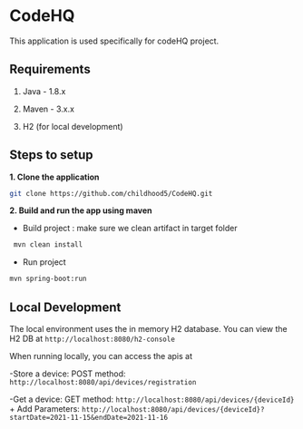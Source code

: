 # CodeHQ

This application is used specifically for codeHQ project.

## Requirements

1. Java - 1.8.x

2. Maven - 3.x.x

3. H2 (for local development)

## Steps to setup

**1. Clone the application**

```bash
git clone https://github.com/childhood5/CodeHQ.git
```


**2. Build and run the app using maven**

- Build project : make sure we clean artifact in target folder
```bash
 mvn clean install
```
- Run project
```bash
mvn spring-boot:run
```


## Local Development
The local environment uses the in memory H2 database.  You can view the H2 DB at `http://localhost:8080/h2-console`

When running locally, you can access the apis at 

-Store a device: POST method: `http://localhost:8080/api/devices/registration`

-Get a device: GET method: `http://localhost:8080/api/devices/{deviceId}`
	+ Add Parameters: `http://localhost:8080/api/devices/{deviceId}?startDate=2021-11-15&endDate=2021-11-16`


